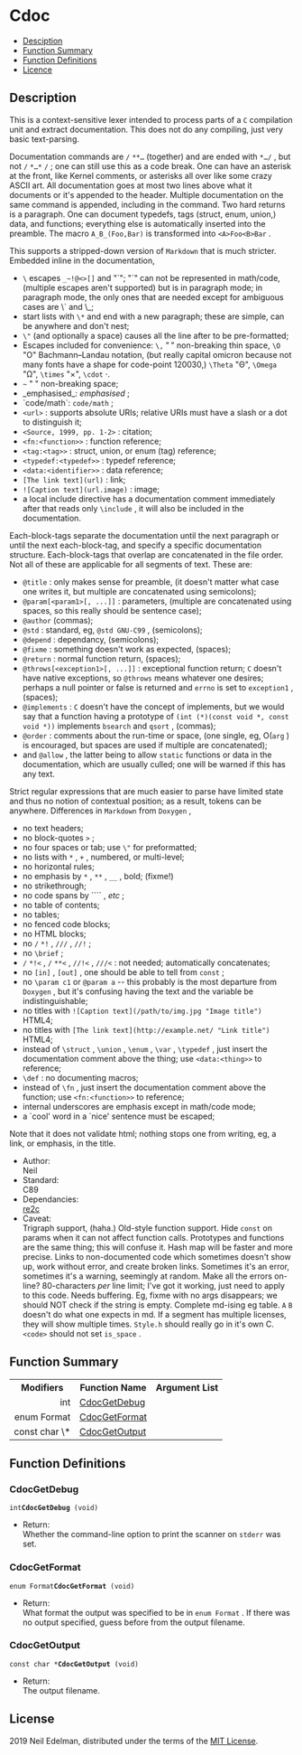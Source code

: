  # Cdoc #

 * [Desciption](#description)
 * [Function Summary](#summary:)
 * [Function Definitions](#fn:)
 * [Licence](#license:)

 ## Description ##

This is a context\-sensitive lexer intended to process parts of a `C` compilation unit and extract documentation\. This does not do any compiling, just very basic text\-parsing\.

Documentation commands are `/` `**…` \(together\) and are ended with `*…/` , but not `/` `*…*` `/` ; one can still use this as a code break\. One can have an asterisk at the front, like Kernel comments, or asterisks all over like some crazy ASCII art\. All documentation goes at most two lines above what it documents or it's appended to the header\. Multiple documentation on the same command is appended, including in the command\. Two hard returns is a paragraph\. One can document typedefs, tags \(struct, enum, union,\) data, and functions; everything else is automatically inserted into the preamble\. The macro `A_B_(Foo,Bar)` is transformed into `<A>Foo<B>Bar` \.

This supports a stripped\-down version of `Markdown` that is much stricter\. Embedded inline in the documentation,

 * `\` escapes `_~!@<>[]` and "\`"; "\`" can not be represented in math/code, \(multiple escapes aren't supported\) but is in paragraph mode; in paragraph mode, the only ones that are needed except for ambiguous cases are \\\` and \\\_;
 * start lists with `\*` and end with a new paragraph; these are simple, can be anywhere and don't nest;
 * `\"` \(and optionally a space\) causes all the line after to be pre\-formatted;
 * Escapes included for convenience: `\,` "&#8239;" non\-breaking thin space, `\O` "&#927;" Bachmann–Landau notation, \(but really capital omicron because not many fonts have a shape for code\-point 120030,\) `\Theta` "&#920;", `\Omega` "&#937;", `\times` "&#215;", `\cdot` &#183;\.
 * `~` "&nbsp;" non\-breaking space;
 * \_emphasised\_: _emphasised_ ;
 * \`code/math\`: `code/math` ;
 * `<url>` : supports absolute URIs; relative URIs must have a slash or a dot to distinguish it;
 * `<Source, 1999, pp. 1-2>` : citation;
 * `<fn:<function>>` : function reference;
 * `<tag:<tag>>` : struct, union, or enum \(tag\) reference;
 * `<typedef:<typedef>>` : typedef reference;
 * `<data:<identifier>>` : data reference;
 * `[The link text](url)` : link;
 * `![Caption text](url.image)` : image;
 * a local include directive has a documentation comment immediately after that reads only `\include` , it will also be included in the documentation\.

Each\-block\-tags separate the documentation until the next paragraph or until the next each\-block\-tag, and specify a specific documentation structure\. Each\-block\-tags that overlap are concatenated in the file order\. Not all of these are applicable for all segments of text\. These are:

 * `@title` : only makes sense for preamble, \(it doesn't matter what case one writes it, but multiple are concatenated using semicolons\);
 * `@param[<param1>[, ...]]` : parameters, \(multiple are concatenated using spaces, so this really should be sentence case\);
 * `@author` \(commas\);
 * `@std` : standard, eg, `@std GNU-C99` , \(semicolons\);
 * `@depend` : dependancy, \(semicolons\);
 * `@fixme` : something doesn't work as expected, \(spaces\);
 * `@return` : normal function return, \(spaces\);
 * `@throws[<exception1>[, ...]]` : exceptional function return; `C` doesn't have native exceptions, so `@throws` means whatever one desires; perhaps a null pointer or false is returned and `errno` is set to `exception1` , \(spaces\);
 * `@implements` : `C` doesn't have the concept of implements, but we would say that a function having a prototype of `(int (*)(const void *, const void *))` implements `bsearch` and `qsort` , \(commas\);
 * `@order` : comments about the run\-time or space, \(one single, eg, &#927;\(`arg` \) is encouraged, but spaces are used if multiple are concatenated\);
 * and `@allow` , the latter being to allow `static` functions or data in the documentation, which are usually culled; one will be warned if this has any text\.

Strict regular expressions that are much easier to parse have limited state and thus no notion of contextual position; as a result, tokens can be anywhere\. Differences in `Markdown` from `Doxygen` ,

 * no text headers;
 * no block\-quotes `>` ;
 * no four spaces or tab; use `\"` for preformatted;
 * no lists with `*` , `+` , numbered, or multi\-level;
 * no horizontal rules;
 * no emphasis by `*` , `**` , `__` , bold; \(fixme\!\)
 * no strikethrough;
 * no code spans by ```` , _etc_ ;
 * no table of contents;
 * no tables;
 * no fenced code blocks;
 * no HTML blocks;
 * no `/` `*!` , `///` , `//!` ;
 * no `\brief` ;
 * `/` `*!<` , `/` `**<` , `//!<` , `///<` : not needed; automatically concatenates;
 * no `[in]` , `[out]` , one should be able to tell from `const` ;
 * no `\param c1` or `@param a` \-\- this probably is the most departure from `Doxygen` , but it's confusing having the text and the variable be indistinguishable;
 * no titles with `![Caption text](/path/to/img.jpg "Image title")` HTML4;
 * no titles with `[The link text](http://example.net/ "Link title")` HTML4;
 * instead of `\struct` , `\union` , `\enum` , `\var` , `\typedef` , just insert the documentation comment above the thing; use `<data:<thing>>` to reference;
 * `\def` : no documenting macros;
 * instead of `\fn` , just insert the documentation comment above the function; use `<fn:<function>>` to reference;
 * internal underscores are emphasis except in math/code mode;
 * a \`cool' word in a \`nice' sentence must be escaped;

Note that it does not validate html; nothing stops one from writing, eg, a link, or emphasis, in the title\.

 * Author:  
   Neil
 * Standard:  
   C89
 * Dependancies:  
   [re2c](http://re2c.org/)
 * Caveat:  
   Trigraph support, \(haha\.\) Old\-style function support\. Hide `const` on params when it can not affect function calls\. Prototypes and functions are the same thing; this will confuse it\. Hash map will be faster and more precise\. Links to non\-documented code which sometimes doesn't show up, work without error, and create broken links\. Sometimes it's an error, sometimes it's a warning, seemingly at random\. Make all the errors on\-line? 80\-characters _per_ line limit; I've got it working, just need to apply to this code\. Needs buffering\. Eg, fixme with no args disappears; we should NOT check if the string is empty\. Complete md\-ising eg table\. `A` `B` doesn't do what one expects in md\. If a segment has multiple licenses, they will show multiple times\. `Style.h` should really go in it's own C\. `<code>` should not set `is_space` \.




 ## <a name = "summary:">Function Summary</a> ##

<table>

<tr><th>Modifiers</th><th>Function Name</th><th>Argument List</th></tr>

<tr><td align = right>int</td><td><a href = "#fn:CdocGetDebug">CdocGetDebug</a></td><td></td></tr>

<tr><td align = right>enum Format</td><td><a href = "#fn:CdocGetFormat">CdocGetFormat</a></td><td></td></tr>

<tr><td align = right>const char \*</td><td><a href = "#fn:CdocGetOutput">CdocGetOutput</a></td><td></td></tr>

</table>



 ## <a name = "fn:">Function Definitions</a> ##

<a name = "fn:CdocGetDebug"><!-- --></a>
 ### CdocGetDebug ###

`int`**`CdocGetDebug`**` (void)`

 - Return:  
   Whether the command\-line option to print the scanner on `stderr` was set\.




<a name = "fn:CdocGetFormat"><!-- --></a>
 ### CdocGetFormat ###

`enum Format`**`CdocGetFormat`**` (void)`

 - Return:  
   What format the output was specified to be in `enum Format` \. If there was no output specified, guess before from the output filename\.




<a name = "fn:CdocGetOutput"><!-- --></a>
 ### CdocGetOutput ###

`const char *`**`CdocGetOutput`**` (void)`

 - Return:  
   The output filename\.






 ## <a name = "license:">License</a> ##

2019 Neil Edelman, distributed under the terms of the [MIT License](https://opensource.org/licenses/MIT)\.



